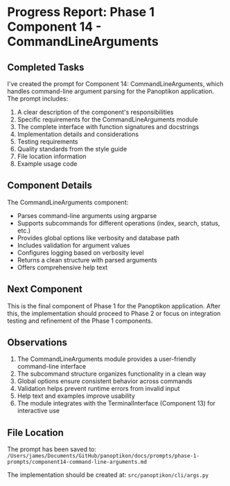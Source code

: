 # Progress Report: Phase 1 Component 14 - CommandLineArguments

## Completed Tasks

I've created the prompt for Component 14: CommandLineArguments, which handles command-line argument parsing for the Panoptikon application. The prompt includes:

1. A clear description of the component's responsibilities
2. Specific requirements for the CommandLineArguments module
3. The complete interface with function signatures and docstrings
4. Implementation details and considerations
5. Testing requirements
6. Quality standards from the style guide
7. File location information
8. Example usage code

## Component Details

The CommandLineArguments component:
- Parses command-line arguments using argparse
- Supports subcommands for different operations (index, search, status, etc.)
- Provides global options like verbosity and database path
- Includes validation for argument values
- Configures logging based on verbosity level
- Returns a clean structure with parsed arguments
- Offers comprehensive help text

## Next Component

This is the final component of Phase 1 for the Panoptikon application. After this, the implementation should proceed to Phase 2 or focus on integration testing and refinement of the Phase 1 components.

## Observations

1. The CommandLineArguments module provides a user-friendly command-line interface
2. The subcommand structure organizes functionality in a clean way
3. Global options ensure consistent behavior across commands
4. Validation helps prevent runtime errors from invalid input
5. Help text and examples improve usability
6. The module integrates with the TerminalInterface (Component 13) for interactive use

## File Location

The prompt has been saved to:
`/Users/james/Documents/GitHub/panoptikon/docs/prompts/phase-1-prompts/component14-command-line-arguments.md`

The implementation should be created at:
`src/panoptikon/cli/args.py`
